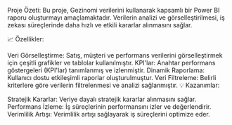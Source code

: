 Proje Özeti:
Bu proje, Gezinomi verilerini kullanarak kapsamlı bir Power BI raporu oluşturmayı amaçlamaktadır. Verilerin analizi ve görselleştirilmesi, iş zekası süreçlerinde daha hızlı ve etkili kararlar alınmasını sağlar.

📈 Özellikler:

Veri Görselleştirme: Satış, müşteri ve performans verilerini görselleştirmek için çeşitli grafikler ve tablolar kullanılmıştır.
KPI'lar: Anahtar performans göstergeleri (KPI'lar) tanımlanmış ve izlenmiştir.
Dinamik Raporlama: Kullanıcı dostu etkileşimli raporlar oluşturulmuştur.
Veri Filtreleme: Belirli kriterlere göre verilerin filtrelenmesi ve analizi sağlanmıştır.
💡 Kazanımlar:

Stratejik Kararlar: Veriye dayalı stratejik kararlar alınmasını sağlar.
Performans İzleme: İş süreçlerinin performansını izler ve değerlendirir.
Verimlilik Artışı: Verimlilik artışı sağlayarak iş süreçlerini optimize eder.
